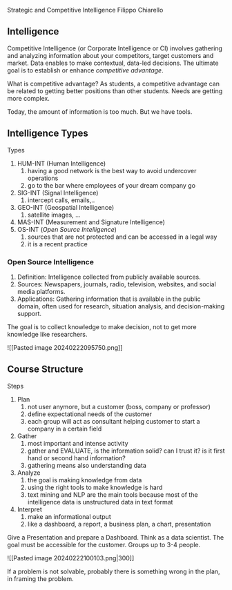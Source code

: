 Strategic and Competitive Intelligence
Filippo Chiarello

## Intelligence
Competitive Intelligence (or Corporate Intelligence or CI) involves gathering and analyzing information about your competitors, target customers and market.
Data enables to make contextual, data-led decisions.
The ultimate goal is to establish or enhance *competitive advantage*.

What is competitive advantage?
As students, a competitive advantage can be related to getting better positions than other students.
Needs are getting more complex.

Today, the amount of information is too much.
But we have tools.

## Intelligence Types
Types
1. HUM-INT (Human Intelligence)
	1. having a good network is the best way to avoid undercover operations
	2. go to the bar where employees of your dream company go
2. SIG-INT (Signal Intelligence)
	1. intercept calls, emails,..
3. GEO-INT (Geospatial Intelligence)
	1. satellite images, ...
4. MAS-INT (Measurement and Signature Intelligence)
5. OS-INT (*Open Source Intelligence*)
	1. sources that are not protected and can be accessed in a legal way
	2. it is a recent practice

### Open Source Intelligence
1. Definition: Intelligence collected from publicly available sources.
2. Sources: Newspapers, journals, radio, television, websites, and social media platforms.
3. Applications: Gathering information that is available in the public domain, often used for research, situation analysis, and decision-making support.

The goal is to collect knowledge to make decision, not to get more knowledge like researchers.

![[Pasted image 20240222095750.png]]



## Course Structure
Steps
1. Plan
	1. not user anymore, but a customer (boss, company or professor)
	2. define expectational needs of the customer
	3. each group will act as consultant helping customer to start a company in a certain field
2. Gather
	1. most important and intense activity
	2. gather and EVALUATE, is the information solid? can I trust it? is it first hand or second hand information?
	3. gathering means also understanding data
3. Analyze
	1. the goal is making knowledge from data
	2. using the right tools to make knowledge is hard
	3. text mining and NLP are the main tools because most of the intelligence data is unstructured data in text format
4. Interpret
	1. make an informational output
	2. like a dashboard, a report, a business plan, a chart, presentation

Give a Presentation and prepare a Dashboard.
Think as a data scientist. The goal must be accessible for the customer.
Groups up to 3-4 people.

![[Pasted image 20240222100103.png|300]]

If a problem is not solvable, probably there is something wrong in the plan, in framing the problem.
